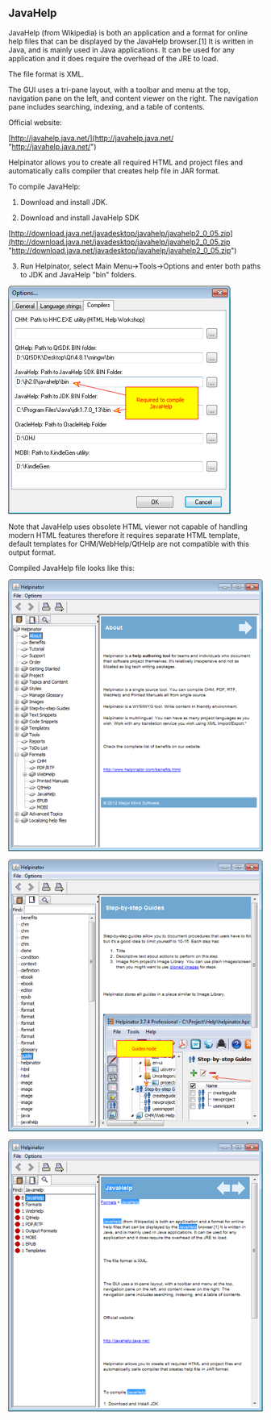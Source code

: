 ## JavaHelp

JavaHelp (from Wikipedia) is both an application and a format for online help files that can be displayed by the JavaHelp browser.[1] It is written in Java, and is mainly used in Java applications. It can be used for any application and it does require the overhead of the JRE to load.


The file format is XML.


The GUI uses a tri-pane layout, with a toolbar and menu at the top, navigation pane on the left, and content viewer on the right. The navigation pane includes searching, indexing, and a table of contents.


Official website:


[http://javahelp.java.net/](http://javahelp.java.net/ "http://javahelp.java.net/")


Helpinator allows you to create all required HTML and project files and automatically calls compiler that creates help file in JAR format.


To compile JavaHelp:

1. Download and install JDK.

2. Download and install JavaHelp SDK


[http://download.java.net/javadesktop/javahelp/javahelp2_0_05.zip](http://download.java.net/javadesktop/javahelp/javahelp2_0_05.zip "http://download.java.net/javadesktop/javahelp/javahelp2_0_05.zip")


3. Run Helpinator, select Main Menu->Tools->Options and enter both paths to JDK and JavaHelp "bin" folders.


![enoptionsjavahelpcompiler.png](images/enoptionsjavahelpcompiler.png "enoptionsjavahelpcompiler.png")


Note that JavaHelp uses obsolete HTML viewer not capable of handling modern HTML features therefore it requires separate HTML template, default templates for CHM/WebHelp/QtHelp are not compatible with this output format.


Compiled JavaHelp file looks like this:


![en-javahelp.png](images/en-javahelp.png "en-javahelp.png")


![en-javahelp1.png](images/en-javahelp1.png "en-javahelp1.png")


![en-javahelp2.png](images/en-javahelp2.png "en-javahelp2.png")
